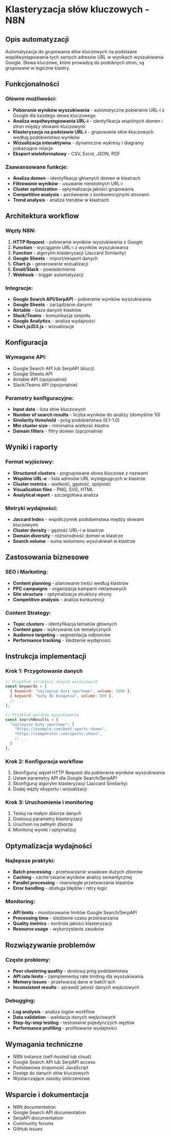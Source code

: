 # Klasteryzacja słów kluczowych - N8N

## Opis automatyzacji

Automatyzacja do grupowania słów kluczowych na podstawie współwystępowania tych samych adresów URL w wynikach wyszukiwania Google. Słowa kluczowe, które prowadzą do podobnych stron, są grupowane w logiczne klastry.

## Funkcjonalności

### Główne możliwości:
- **Pobieranie wyników wyszukiwania** - automatyczne pobieranie URL-i z Google dla każdego słowa kluczowego
- **Analiza współwystępowania URL-i** - identyfikacja wspólnych domen i stron między słowami kluczowymi
- **Klasteryzacja na podstawie URL-i** - grupowanie słów kluczowych według podobieństwa wyników
- **Wizualizacja interaktywna** - dynamiczne wykresy i diagramy pokazujące relacje
- **Eksport wieloformatowy** - CSV, Excel, JSON, PDF

### Zaawansowane funkcje:
- **Analiza domen** - identyfikacja głównych domen w klastrach
- **Filtrowanie wyników** - usuwanie nieistotnych URL-i
- **Cluster optimization** - optymalizacja jakości grupowania
- **Competitive analysis** - porównanie z konkurencyjnymi stronami
- **Trend analysis** - analiza trendów w klastrach

## Architektura workflow

### Węzły N8N:
1. **HTTP Request** - pobieranie wyników wyszukiwania z Google
2. **Function** - wyciąganie URL-i z wyników wyszukiwania
3. **Function** - algorytm klasteryzacji (Jaccard Similarity)
4. **Google Sheets** - import/eksport danych
5. **Chart.js** - generowanie wizualizacji
6. **Email/Slack** - powiadomienia
7. **Webhook** - trigger automatyzacji

### Integracje:
- **Google Search API/SerpAPI** - pobieranie wyników wyszukiwania
- **Google Sheets** - zarządzanie danymi
- **Airtable** - baza danych klastrów
- **Slack/Teams** - komunikacja zespołu
- **Google Analytics** - analiza wydajności
- **Chart.js/D3.js** - wizualizacje

## Konfiguracja

### Wymagane API:
- Google Search API lub SerpAPI (klucz)
- Google Sheets API
- Airtable API (opcjonalnie)
- Slack/Teams API (opcjonalnie)

### Parametry konfiguracyjne:
- **Input data** - lista słów kluczowych
- **Number of search results** - liczba wyników do analizy (domyślnie 10)
- **Similarity threshold** - próg podobieństwa (0.1-1.0)
- **Min cluster size** - minimalna wielkość klastra
- **Domain filters** - filtry domen (opcjonalnie)

## Wyniki i raporty

### Format wyjściowy:
- **Structured clusters** - pogrupowane słowa kluczowe z nazwami
- **Wspólne URL-e** - lista adresów URL występujących w klastrze
- **Cluster metrics** - wielkość, gęstość, spójność
- **Visualization files** - PNG, SVG, HTML
- **Analytical report** - szczegółowa analiza

### Metryki wydajności:
- **Jaccard Index** - współczynnik podobieństwa między słowami kluczowymi
- **Cluster density** - gęstość URL-i w klastrze
- **Domain diversity** - różnorodność domen w klastrze
- **Search volume** - suma wolumenu wyszukiwań w klastrze

## Zastosowania biznesowe

### SEO i Marketing:
- **Content planning** - planowanie treści według klastrów
- **PPC campaigns** - organizacja kampanii reklamowych
- **Site structure** - optymalizacja struktury strony
- **Competitive analysis** - analiza konkurencji

### Content Strategy:
- **Topic clusters** - identyfikacja tematów głównych
- **Content gaps** - wykrywanie luk tematycznych
- **Audience targeting** - segmentacja odbiorców
- **Performance tracking** - śledzenie wydajności

## Instrukcja implementacji

### Krok 1: Przygotowanie danych
```javascript
// Przykład struktury danych wejściowych
const keywords = [
  { keyword: "najlepsze buty sportowe", volume: 1000 },
  { keyword: "buty do biegania", volume: 800 },
  // ...
];

// Przykład wyników wyszukiwania
const searchResults = {
  "najlepsze buty sportowe": [
    "https://example.com/best-sports-shoes",
    "https://competitor.com/sports-shoes",
    // ...
  ]
};
```

### Krok 2: Konfiguracja workflow
1. Skonfiguruj węzeł HTTP Request dla pobierania wyników wyszukiwania
2. Ustaw parametry API dla Google Search/SerpAPI
3. Skonfiguruj algorytm klasteryzacji (Jaccard Similarity)
4. Dodaj węzły eksportu i wizualizacji

### Krok 3: Uruchomienie i monitoring
1. Testuj na małym zbiorze danych
2. Dostosuj parametry klasteryzacji
3. Uruchom na pełnym zbiorze
4. Monitoruj wyniki i optymalizuj

## Optymalizacja wydajności

### Najlepsze praktyki:
- **Batch processing** - przetwarzanie wsadowe dużych zbiorów
- **Caching** - cache'owanie wyników analizy semantycznej
- **Parallel processing** - równoległe przetwarzanie klastrów
- **Error handling** - obsługa błędów i retry logic

### Monitoring:
- **API limits** - monitorowanie limitów Google Search/SerpAPI
- **Processing time** - śledzenie czasu przetwarzania
- **Quality metrics** - kontrola jakości klasteryzacji
- **Resource usage** - wykorzystanie zasobów

## Rozwiązywanie problemów

### Częste problemy:
- **Poor clustering quality** - dostosuj próg podobieństwa
- **API rate limits** - zaimplementuj rate limiting dla wyszukiwania
- **Memory issues** - przetwarzaj dane w batch'ach
- **Inconsistent results** - sprawdź jakość danych wejściowych

### Debugging:
- **Log analysis** - analiza logów workflow
- **Data validation** - walidacja danych wejściowych
- **Step-by-step testing** - testowanie pojedynczych węzłów
- **Performance profiling** - profilowanie wydajności

## Wymagania techniczne

- N8N instance (self-hosted lub cloud)
- Google Search API lub SerpAPI access
- Podstawowa znajomość JavaScript
- Dostęp do danych słów kluczowych
- Wystarczające zasoby obliczeniowe

## Wsparcie i dokumentacja

- N8N documentation
- Google Search API documentation
- SerpAPI documentation
- Community forums
- GitHub issues 